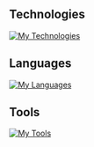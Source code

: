 ## Technologies

[![My Technologies](https://skillicons.dev/icons?i=react,unity,gradle,maven,bootstrap)](https://skillicons.dev)

## Languages

[![My Languages](https://skillicons.dev/icons?i=html,css,sass,js,cs,py,java,mysql)](https://skillicons.dev)

## Tools

[![My Tools](https://skillicons.dev/icons?i=idea,vscode,discord,git,github,stackoverflow,codepen)](https://skillicons.dev)
